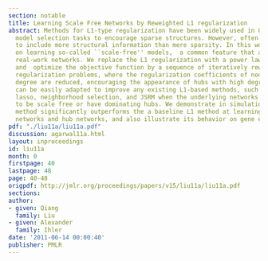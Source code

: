 ```yaml
---
section: notable
title: Learning Scale Free Networks by Reweighted L1 regularization
abstract: Methods for L1-type regularization have been widely used in Gaussian graphical
  model selection tasks to encourage sparse structures. However, often we would like
  to include more structural information than mere sparsity. In this work, we focus
  on learning so-called ``scale-free'' models,  a common feature that appears in many
  real-work networks. We replace the L1 regularization with a power law regularization
  and  optimize the objective function by a sequence of iteratively reweighted L1
  regularization problems, where the regularization coefficients of nodes with high
  degree are reduced, encouraging the appearance of hubs with high degree. Our method
  can be easily adapted to improve any existing L1-based methods, such as graphical
  lasso, neighborhood selection, and JSRM when the underlying networks are believed
  to be scale free or have dominating hubs. We demonstrate in simulation that our
  method significantly outperforms the a baseline L1 method at learning scale-free
  networks and hub networks, and also illustrate its behavior on gene expression data.
pdf: "./liu11a/liu11a.pdf"
discussion: agarwal11a.html
layout: inproceedings
id: liu11a
month: 0
firstpage: 40
lastpage: 48
page: 40-48
origpdf: http://jmlr.org/proceedings/papers/v15/liu11a/liu11a.pdf
sections: 
author:
- given: Qiang
  family: Liu
- given: Alexander
  family: Ihler
date: '2011-06-14 00:00:40'
publisher: PMLR
---
```


